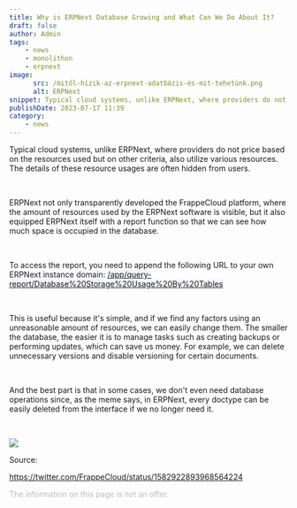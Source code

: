 ```yaml
---
title: Why is ERPNext Database Growing and What Can We Do About It?
draft: false
author: Admin
tags:
    - news
    - monolithon
    - erpnext
image:
      src: /mitől-hízik-az-erpnext-adatbázis-és-mit-tehetünk.png
      alt: ERPNext
snippet: Typical cloud systems, unlike ERPNext, where providers do not price based on the resources used but on other criteria, also utilize various resources...
publishDate: 2023-07-17 11:39
category:
    - news
---
```


<p>Typical cloud systems, unlike ERPNext, where providers do not price based on the resources used but on other criteria, also utilize various resources. The details of these resource usages are often hidden from users.</p><p><br></p><p>ERPNext not only transparently developed the FrappeCloud platform, where the amount of resources used by the ERPNext software is visible, but it also equipped ERPNext itself with a report function so that we can see how much space is occupied in the database.</p><p><br></p><p>To access the report, you need to append the following URL to your own ERPNext instance domain: <a href="/app/query-report/Database%20Storage%20Usage%20By%20Tables" rel="noopener noreferrer" style="color: inherit; background-color: rgb(243, 245, 248); font-size: 14px;">/app/query-report/Database%20Storage%20Usage%20By%20Tables</a></p><p><br></p><p>This is useful because it's simple, and if we find any factors using an unreasonable amount of resources, we can easily change them. The smaller the database, the easier it is to manage tasks such as creating backups or performing updates, which can save us money. For example, we can delete unnecessary versions and disable versioning for certain documents.</p><p><br></p><p>And the best part is that in some cases, we don't even need database operations since, as the meme says, in ERPNext, every doctype can be easily deleted from the interface if we no longer need it.</p><p><br></p><p><img src="/cqblbkY.jpg"></p><p>Source:</p><p><a href="https://twitter.com/FrappeCloud/status/1582922893968564224" rel="noopener noreferrer">https://twitter.com/FrappeCloud/status/1582922893968564224</a></p>

<p><span style="color: rgb(187, 187, 187);">The information on this page is not an offer.</span></p>

